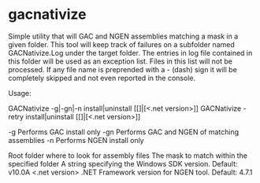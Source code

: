 # gacnativize
Simple utility that will GAC and NGEN assemblies matching a mask in a given folder.
This tool will keep track of failures on a subfolder named GACNativize.Log under the target folder.
The entries in log file contained in this folder will be used as an exception list. Files in this list
will not be processed.
If any file name is preprended with a - (dash) sign it will be completely skipped and not even reported
in the console.

Usage:

GACNativize -g|-gn|-n <folder> <filemask> install|uninstall [[<winversion>]|<winversion>[<.net version>]]
GACNativize -retry <folder> install|uninstall [[<winversion>]|<winversion>[<.net version>]]

-g Performs    GAC install only
-gn Performs   GAC and NGEN of matching assemblies
-n Performs    NGEN install only

<folder>       Root folder where to look for assembly files
<filemask>     The mask to match within the specified folder
<winversion>   A string specifying the Windows SDK version. Default: v10.0A
<.net version> .NET Framework version for NGEN tool. Default: 4.7.1
